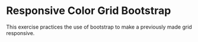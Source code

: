Responsive Color Grid Bootstrap
====================

This exercise practices the use of bootstrap to make a previously made grid responsive.